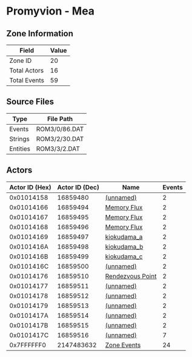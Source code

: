 # Promyvion - Mea

## Zone Information

| Field        |   Value |
|--------------|---------|
| Zone ID      |      20 |
| Total Actors |      16 |
| Total Events |      59 |

## Source Files

| Type     | File Path     |
|----------|---------------|
| Events   | ROM3/0/86.DAT |
| Strings  | ROM3/2/30.DAT |
| Entities | ROM3/3/2.DAT  |

## Actors

| Actor ID (Hex)   |   Actor ID (Dec) | Name                                                       |   Events |
|------------------|------------------|------------------------------------------------------------|----------|
| 0x01014158       |         16859480 | [(unnamed)](./16859480.md)                                 |        2 |
| 0x01014166       |         16859494 | [Memory Flux](./16859494%20-%20Memory%20Flux.md)           |        2 |
| 0x01014167       |         16859495 | [Memory Flux](./16859495%20-%20Memory%20Flux.md)           |        2 |
| 0x01014168       |         16859496 | [Memory Flux](./16859496%20-%20Memory%20Flux.md)           |        2 |
| 0x01014169       |         16859497 | [kiokudama_a](./16859497%20-%20kiokudama_a.md)             |        2 |
| 0x0101416A       |         16859498 | [kiokudama_b](./16859498%20-%20kiokudama_b.md)             |        2 |
| 0x0101416B       |         16859499 | [kiokudama_c](./16859499%20-%20kiokudama_c.md)             |        2 |
| 0x0101416C       |         16859500 | [(unnamed)](./16859500.md)                                 |        2 |
| 0x01014176       |         16859510 | [Rendezvous Point](./16859510%20-%20Rendezvous%20Point.md) |        2 |
| 0x01014177       |         16859511 | [(unnamed)](./16859511.md)                                 |        2 |
| 0x01014178       |         16859512 | [(unnamed)](./16859512.md)                                 |        2 |
| 0x01014179       |         16859513 | [(unnamed)](./16859513.md)                                 |        2 |
| 0x0101417A       |         16859514 | [(unnamed)](./16859514.md)                                 |        2 |
| 0x0101417B       |         16859515 | [(unnamed)](./16859515.md)                                 |        2 |
| 0x0101417C       |         16859516 | [(unnamed)](./16859516.md)                                 |        7 |
| 0x7FFFFFF0       |       2147483632 | [Zone Events](./Zone%20Events.md)                          |       24 |